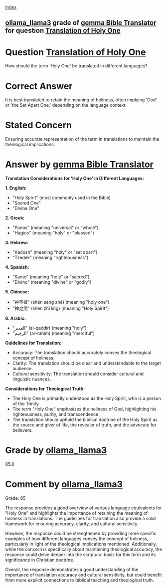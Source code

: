 
[Index](../../../../index.md)
## [ollama_llama3](../../../grading_models/ollama_llama3.md) grade of [gemma Bible Translator](../../../answering_models/gemma_Bible_Translator.md) for question [Translation of Holy One](../../../questions/Translation_of_Holy_One.md)

# Question [Translation of Holy One](../../../questions/Translation_of_Holy_One.md)
How should the term 'Holy One' be translated in different languages?

# Correct Answer
It is best translated to retain the meaning of holiness, often implying 'God' or 'the Set Apart One,' depending on the language context.

# Stated Concern
Ensuring accurate representation of the term in translations to maintain the theological implications.

# Answer by [gemma Bible Translator](../../../answering_models/gemma_Bible_Translator.md)
**Translation Considerations for 'Holy One' in Different Languages:**

**1. English:**
* "Holy Spirit" (most commonly used in the Bible)
* "Sacred One"
* "Divine One"

**2. Greek:**
* "Panos" (meaning "universal" or "whole")
* "Hagios" (meaning "holy" or "blessed")

**3. Hebrew:**
* "Kadosh" (meaning "holy" or "set apart")
* "Tzedek" (meaning "righteousness")

**4. Spanish:**
* "Santo" (meaning "holy" or "sacred")
* "Divino" (meaning "divine" or "godly")

**5. Chinese:**
* "神圣者" (shén sèng zhě) (meaning "holy one")
* "神之灵" (shén zhī líng) (meaning "Holy Spirit")

**6. Arabic:**
* "القدير" (al-qaddír) (meaning "holy")
* "الرحيم" (ar-rahím) (meaning "merciful")

**Guidelines for Translation:**

* Accuracy: The translation should accurately convey the theological concept of holiness.
* Clarity: The translation should be clear and understandable to the target audience.
* Cultural sensitivity: The translation should consider cultural and linguistic nuances.

**Considerations for Theological Truth:**

* The Holy One is primarily understood as the Holy Spirit, who is a person of the Trinity.
* The term "Holy One" emphasizes the holiness of God, highlighting his righteousness, purity, and transcendence.
* The translation should uphold the biblical doctrine of the Holy Spirit as the source and giver of life, the revealer of truth, and the advocate for believers.

# Grade by [ollama_llama3](../../../grading_models/ollama_llama3.md)
85.0

# Comment by [ollama_llama3](../../../grading_models/ollama_llama3.md)
Grade: 85

The response provides a good overview of various language equivalents for "Holy One" and highlights the importance of retaining the meaning of holiness in translations. The guidelines for translation also provide a solid framework for ensuring accuracy, clarity, and cultural sensitivity.

However, the response could be strengthened by providing more specific examples of how different languages convey the concept of holiness, particularly in light of the theological implications mentioned. Additionally, while the concern is specifically about maintaining theological accuracy, the response could delve deeper into the scriptural basis for this term and its significance in Christian doctrine.

Overall, the response demonstrates a good understanding of the importance of translation accuracy and cultural sensitivity, but could benefit from more explicit connections to biblical teaching and theological truth.
